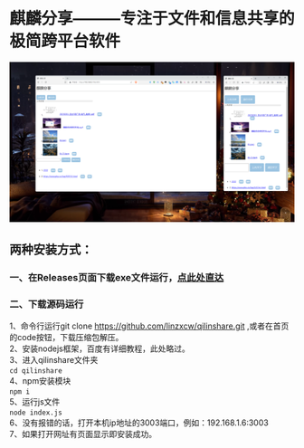 # 麒麟分享———专注于文件和信息共享的极简跨平台软件
![Image text](https://github.com/linzxcw/qilinshare/blob/main/fengmian.png)
## 两种安装方式：
### 一、在Releases页面下载exe文件运行，[点此处直达](https://github.com/linzxcw/qilinshare/releases)
### 二、下载源码运行
1、命令行运行git clone https://github.com/linzxcw/qilinshare.git ,或者在首页的code按钮，下载压缩包解压。\
2、安装nodejs框架，百度有详细教程，此处略过。\
3、进入qilinshare文件夹\
      `cd qilinshare`\
4、npm安装模块\
      `npm i`\
5、运行js文件\
      `node index.js`\
6、没有报错的话，打开本机ip地址的3003端口，例如：192.168.1.6:3003\
7、如果打开网址有页面显示即安装成功。
